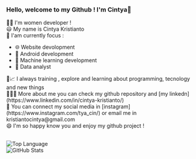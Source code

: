 ### Hello, welcome to my Github ! I'm Cintya👋

👩‍💻 I'm women developer ! </br>
😃 My name is Cintya Kristianto </br>
🧐 I'am currently focus : </br>
   <ul>
   <li>🌐  Website devolopment </li>
   <li>📱   Android development</li>
   <li> 🤖  Machine learning development </li>
   <li>🧾  Data analyst</li>
   </ul>
🌱📈 I always training , explore and learning about programming, tecnology and new things </br>
👩🏻‍💼 More about me you can check my github repository and [my linkedn](https://www.linkedin.com/in/cintya-kristianto/)</br>
🤙 You can connect my social media in [instagram](https://www.instagram.com/tya_cin/) or email me in kristiantocintya@gmail.com </br>
😄 I'm so happy know you and enjoy my github project ! </br> </br>

![Top Language](https://github-readme-stats.vercel.app/api/top-langs/?username=cin181920&show_icons=true&theme=radical) </br>
![GitHub Stats](https://github-readme-stats.vercel.app/api?username=cin181920&theme=radical) 

  



